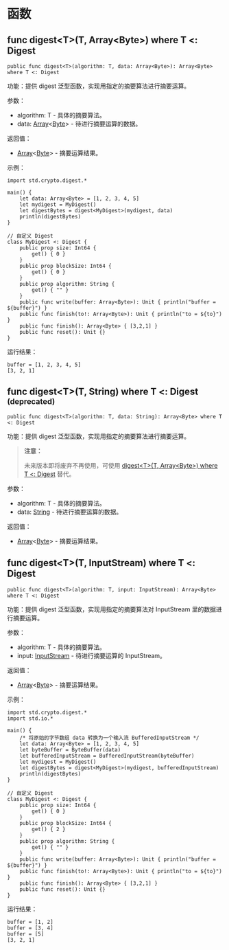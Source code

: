 # 函数

## func digest\<T>(T, Array\<Byte>) where T <: Digest

```cangjie
public func digest<T>(algorithm: T, data: Array<Byte>): Array<Byte> where T <: Digest
```

功能：提供 digest 泛型函数，实现用指定的摘要算法进行摘要运算。

参数：

- algorithm: T - 具体的摘要算法。
- data: [Array](../../../core/core_package_api/core_package_structs.md#struct-arrayt)\<[Byte](../../../core/core_package_api/core_package_types.md#type-byte)> - 待进行摘要运算的数据。

返回值：

- [Array](../../../core/core_package_api/core_package_structs.md#struct-arrayt)\<[Byte](../../../core/core_package_api/core_package_types.md#type-byte)> - 摘要运算结果。

示例：

<!-- verify -->
```cangjie
import std.crypto.digest.*

main() {
    let data: Array<Byte> = [1, 2, 3, 4, 5]
    let mydigest = MyDigest()
    let digestBytes = digest<MyDigest>(mydigest, data)
    println(digestBytes)
}

// 自定义 Digest
class MyDigest <: Digest {
    public prop size: Int64 {
        get() { 0 }
    }
    public prop blockSize: Int64 {
        get() { 0 }
    }
    public prop algorithm: String {
        get() { "" }
    }
    public func write(buffer: Array<Byte>): Unit { println("buffer = ${buffer}") }
    public func finish(to!: Array<Byte>): Unit { println("to = ${to}") }
    public func finish(): Array<Byte> { [3,2,1] }
    public func reset(): Unit {}
}
```

运行结果：

```text
buffer = [1, 2, 3, 4, 5]
[3, 2, 1]
```

## func digest\<T>(T, String) where T <: Digest <sup>(deprecated)</sup>

```cangjie
public func digest<T>(algorithm: T, data: String): Array<Byte> where T <: Digest
```

功能：提供 digest 泛型函数，实现用指定的摘要算法进行摘要运算。

> **注意：**
>
> 未来版本即将废弃不再使用，可使用 [digest\<T>(T, Array\<Byte>) where T <: Digest](./digest_package_funcs.md#func-digesttt-arraybyte-where-t--digest) 替代。

参数：

- algorithm: T - 具体的摘要算法。
- data: [String](../../../core/core_package_api/core_package_structs.md#struct-string) - 待进行摘要运算的数据。

返回值：

- [Array](../../../core/core_package_api/core_package_structs.md#struct-arrayt)\<[Byte](../../../core/core_package_api/core_package_types.md#type-byte)> - 摘要运算结果。

## func digest\<T>(T, InputStream) where T <: Digest

```cangjie
public func digest<T>(algorithm: T, input: InputStream): Array<Byte> where T <: Digest
```

功能：提供 digest 泛型函数，实现用指定的摘要算法对 InputStream 里的数据进行摘要运算。

参数：

- algorithm: T - 具体的摘要算法。
- input: [InputStream](../../../io/io_package_api/io_package_interfaces.md#interface-inputstream) - 待进行摘要运算的 InputStream。

返回值：

- [Array](../../../core/core_package_api/core_package_structs.md#struct-arrayt)\<[Byte](../../../core/core_package_api/core_package_types.md#type-byte)> - 摘要运算结果。

示例：

<!-- verify -->

```cangjie
import std.crypto.digest.*
import std.io.*

main() {
    /* 将原始的字节数组 data 转换为一个输入流 BufferedInputStream */
    let data: Array<Byte> = [1, 2, 3, 4, 5]
    let byteBuffer = ByteBuffer(data)
    let bufferedInputStream = BufferedInputStream(byteBuffer)
    let mydigest = MyDigest()
    let digestBytes = digest<MyDigest>(mydigest, bufferedInputStream)
    println(digestBytes)
}

// 自定义 Digest
class MyDigest <: Digest {
    public prop size: Int64 {
        get() { 0 }
    }
    public prop blockSize: Int64 {
        get() { 2 }
    }
    public prop algorithm: String {
        get() { "" }
    }
    public func write(buffer: Array<Byte>): Unit { println("buffer = ${buffer}") }
    public func finish(to!: Array<Byte>): Unit { println("to = ${to}") }
    public func finish(): Array<Byte> { [3,2,1] }
    public func reset(): Unit {}
}
```

运行结果：

```text
buffer = [1, 2]
buffer = [3, 4]
buffer = [5]
[3, 2, 1]
```
